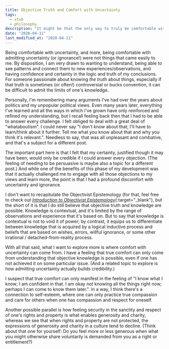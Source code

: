 ```yaml
---
title: Objective Truth and Comfort with Uncertainty
tags:
  - stub
  - philosophy
description: "It might be that the only way to truly be comfortable with uncertainty is to have confidence in one's ability to gain objective knowledge at all."
date: "2020-04-11"
last_modified_at: "2020-04-11"
---
```


Being comfortable with uncertainty, and more, being comfortable with admitting uncertainty (or ignorance!) were not things that came easily to me. By disposition, I am very drawn to wanting to understand, being able to see patterns and connect them to new experiences/observations, and having confidence and certainty in the logic and truth of my conclusions. For someone passionate about knowing _the truth_ about things, especially if that truth is sometimes (or often!) controversial or bucks convention, it can be difficult to admit the limits of one's knowledge.

Personally, I'm remembering many arguments I've had over the years about politics and my unpopular political views. Even many years later, everything I've learned and all the ways in which I've grown have only reinforced and refined my understanding, but I recall feeling back then that I had to be able to answer every challenge. I felt obliged to deal with a great deal of "whataboutism". I could never say "I don't know about that; I'll have to learn/think about it further. Tell me what you know about that and why you think it's relevant.". Needless to say, that was all unpleasant and combative, and that's a subject for a different post.

The important part here is that I felt that my certainty, justified though it may have been, would only be credible if I could answer every objection. (The feeling of needing to be persuasive is maybe also a topic for a different post.) And while one of the benefits of this phase of my development was that it actually challenged me to engage with all those objections to my views and learn more, the point is that I had a profound discomfort with uncertainty and ignorance.

I don't want to recapitulate the Objectivist Epistemology (for that, feel free to check out [_Introduction to Objectivist Epistemology_](https://smile.amazon.com/dp/B002OSXD8C){:target="&lowbar;blank"}, but the short of it is that I do still believe that objective truth and knowledge are possible. Knowledge is contextual, and it's limited by the range of observations and experience that it's based on. But to say that knowledge is contextual is not to void it of power; by contrast, it equips us to differentiate between knowledge that is acquired by a logical inductive process and beliefs that are based on wishes, errors, willful ignorance, or some other irrational / detached-from-reality process.

With all that said, what I want to explore more is where comfort with uncertainty can come from. I have a feeling that true comfort can only come from understanding that objective knowledge is possible, even if one has not achieved it on some particular issue. (And a related topic to explore is how admitting uncertainty actually builds credibility.)

I suspect that true comfort can only manifest in the feeling of "I know what I know; I am confident in that. I am okay not knowing all the things right now; perhaps I can come to know them later.". In a way, I think there's a connection to self-esteem, where one can only practice true compassion and care for others when one has compassion and respect for oneself.

Another possible parallel is how feeling security in the sanctity and respect of one's rights and property is what enables generosity and charity, whereas we see that when rights and property are not protected, the expressions of generosity and charity in a culture tend to decline. (Think about that one for yourself: Do you feel more or less generous when what you might otherwise share voluntarily is demanded from you as a right or entitlement?)
